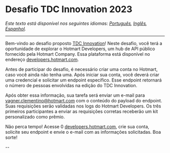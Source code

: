 # Desafio TDC Innovation 2023

*Este texto está disponível nos seguintes idiomas: [Português](./README.md),
[Inglês](./translate/en/README.md), [Espanhol](./translate/es/README.md).*

---

Bem-vindo ao desafio proposto [TDC
Innovation](https://thedevconf.com/tdc/2023/innovation/)! Neste desafio, você
terá a oportunidade de explorar o Hotmart Developers, um hub de API público
fornecido pela Hotmart Company. Essa plataforma está disponível no endereço
[developers.hotmart.com](https://developers.hotmart.com).


Antes de participar do desafio, é necessário criar uma conta no Hotmart, caso
você ainda não tenha uma. Após iniciar sua conta, você deverá criar uma
credencial e solicitar um endpoint específico. Esse endpoint retornará o número
de pessoas envolvidas na edição do TDC Innovation.

Após obter essa informação, sua tarefa será enviar um e-mail para
[vagner.clementino@hotmart.com](mailto:vagner.clementino@hotmart.com) com o
conteúdo do payload do endpoint. Suas requisições serão validadas nos logs do
Hotmart Developers. Os três primeiros participantes a enviar as requisições
corretas receberão um kit personalizado como prêmio.

Não perca tempo! Acesse 0
[developers.hotmart.com](https://developers.hotmart.com), crie sua conta,
solicite seu endpoint e envie o e-mail com as informações solicitadas. Boa
sorte!

--
